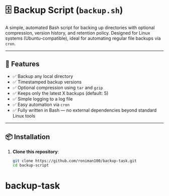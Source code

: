 # 🗄️ Backup Script (`backup.sh`)

A simple, automated Bash script for backing up directories with optional compression, version history, and retention policy. Designed for Linux systems (Ubuntu-compatible), ideal for automating regular file backups via `cron`.

---

## 🚀 Features

- ✅ Backup any local directory
- ✅ Timestamped backup versions
- ✅ Optional compression using `tar` and `gzip`
- ✅ Keeps only the latest X backups (default: 5)
- ✅ Simple logging to a log file
- ✅ Easy automation via `cron`
- ✅ Fully written in Bash — no external dependencies beyond standard Linux tools

---

## 📦 Installation

1. **Clone this repository**:
   ```bash
   git clone https://github.com/roniman100/backup-task.git
   cd backup-script
# backup-task
